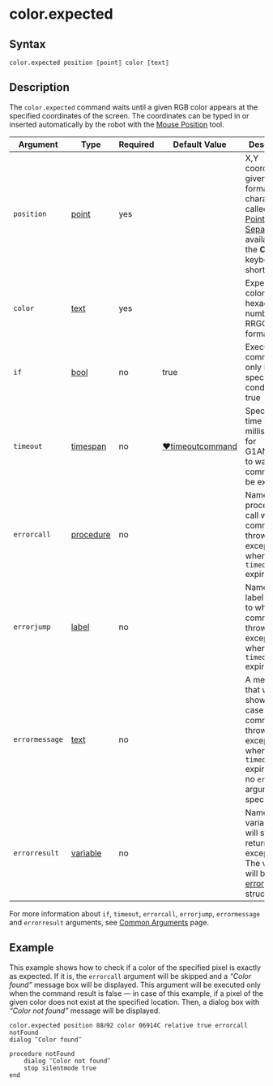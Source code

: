 # color.expected

## Syntax

```G1ANT
color.expected position ⟦point⟧ color ⟦text⟧
```

## Description

The `color.expected` command waits until a given RGB color appears at the specified coordinates of the screen. The coordinates can be typed in or inserted automatically by the robot with the [Mouse Position](../../../g1ant.robot-window/auxiliary-windows/mouse-position.md) tool.

| Argument | Type | Required | Default Value | Description |
| -------- | ---- | -------- | ------------- | ----------- |
|`position`| [point](../../G1ANT.Language/Structures/PointStructure.md) | yes |  | X,Y coordinates given in a `x⫽y` format (the `⫽` character called the [Point Separator](../../../appendices/special-characters/point-separator.md) is available with the **Ctrl+?** keyboard shortcut) |
|`color`| [text](../../G1ANT.Language/Structures/TextStructure.md) | yes |   | Expected color as a hexadecimal number in a RRGGBB format |
| `if`           | [bool](../../G1ANT.Language/Structures/BooleanStructure.md) | no       | true                                                        | Executes the command only if a specified condition is true   |
| `timeout`      | [timespan](../../G1ANT.Language/Structures/TimeSpanStructure.md) | no       | [♥timeoutcommand](../Variables/TimeoutCommandVariable.md) | Specifies time in milliseconds for G1ANT.Robot to wait for the command to be executed |
| `errorcall`    | [procedure](../../G1ANT.Language/Structures/ProcedureStructure.md) | no       |                                                             | Name of a procedure to call when the command throws an exception or when a given `timeout` expires |
| `errorjump`    | [label](../../G1ANT.Language/Structures/LabelStructure.md) | no       |                                                             | Name of the label to jump to when the command throws an exception or when a given `timeout` expires |
| `errormessage` | [text](../../G1ANT.Language/Structures/TextStructure.md) | no       |                                                             | A message that will be shown in case the command throws an exception or when a given `timeout` expires, and no `errorjump` argument is specified |
| `errorresult`  | [variable](../../G1ANT.Language/Structures/VariableStructure.md) | no       |                                                             | Name of a variable that will store the returned exception. The variable will be of [error](../../G1ANT.Language/Structures/ErrorStructure.md) structure  |

For more information about `if`, `timeout`, `errorcall`, `errorjump`, `errormessage` and `errorresult` arguments, see [Common Arguments](../../../appendices/common-arguments.md) page.

## Example

This example shows how to check if a color of the specified pixel is exactly as expected. If it is, the `errorcall` argument will be skipped and a *“Color found”* message box will be displayed. This argument will be executed only when the command result is false — in case of this example, if a pixel of the given color does not exist at the specified location. Then, a dialog box with *“Color not found”* message will be displayed.

```G1ANT
color.expected position 88⫽92 color 06914C relative true errorcall notFound
dialog ‴Color found‴

procedure notFound
    dialog ‴Color not found‴
    stop silentmode true
end
```

